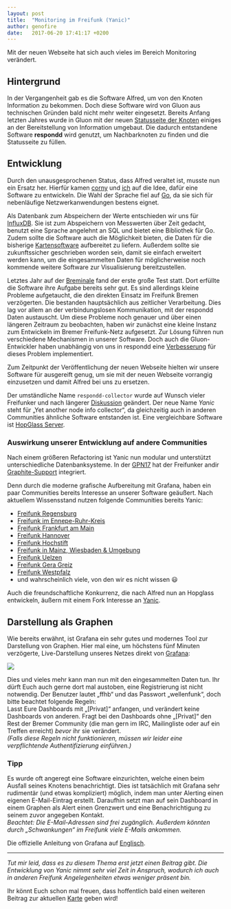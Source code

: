 ```yaml
---
layout: post
title:  "Monitoring im Freifunk (Yanic)"
author: genofire
date:   2017-06-20 17:41:17 +0200
---
```

Mit der neuen Webseite hat sich auch vieles im Bereich Monitoring verändert.


## Hintergrund
In der Vergangenheit gab es die Software Alfred, um von den Knoten Information zu bekommen.
Doch diese Software wird von Gluon aus technischen Gründen bald nicht mehr weiter eingesetzt.
Bereits Anfang letzten Jahres wurde in Gluon mit der neuen [Statusseite der Knoten](http://node.ffhb.de) einiges an der Bereitstellung von Information umgebaut.
Die dadurch entstandene Software **respondd** wird genutzt, um Nachbarknoten zu finden und die Statusseite zu füllen.


## Entwicklung
Durch den unausgesprochenen Status, dass Alfred veraltet ist, musste nun ein Ersatz her.
Hierfür kamen [corny](https://github.com/corny) und [ich](https://github.com/genofire) auf die Idee, dafür eine Software zu entwickeln.
Die Wahl der Sprache fiel auf [Go](https://golang.org/), da sie sich für nebenläufige Netzwerkanwendungen bestens eignet.

Als Datenbank zum Abspeichern der Werte entschieden wir uns für [InfluxDB](https://docs.influxdata.com/influxdb/latest/).
Sie ist zum Abspeichern von Messwerten über Zeit gedacht, benutzt eine Sprache angelehnt an SQL und bietet eine Bibliothek für Go.
Zudem sollte die Software auch die Möglichkeit bieten, die Daten für die bisherige [Kartensoftware](https://github.com/ffnord/meshviewer) aufbereitet zu liefern.
Außerdem sollte sie zukunftssicher geschrieben worden sein, damit sie einfach erweitert werden kann, um die eingesammelten Daten für möglicherweise noch kommende weitere Software zur Visualisierung bereitzustellen.

Letztes Jahr auf der [Breminale](/blog/2016/08/09/breminale-rückblick.html) fand der erste große Test statt.
Dort erfüllte die Software ihre Aufgabe bereits sehr gut.
Es sind allerdings kleine Probleme aufgetaucht, die den direkten Einsatz im Freifunk Bremen verzögerten.
Die bestanden hauptsächlich aus zeitlicher Verarbeitung.
Dies lag vor allem an der verbindungslosen Kommunikation, mit der respondd Daten austauscht.
Um diese Probleme noch genauer und über einen längeren Zeitraum zu beobachten, haben wir zunächst eine kleine Instanz zum Entwickeln im Bremer Freifunk-Netz aufgesetzt.
Zur Lösung führen nun verschiedene Mechanismen in unserer Software.
Doch auch die Gluon-Entwickler haben unabhängig von uns in respondd eine [Verbesserung](https://github.com/freifunk-gluon/packages/pull/140) für dieses Problem implementiert.

Zum Zeitpunkt der Veröffentlichung der neuen Webseite hielten wir unsere Software für ausgereift genug, um sie mit der neuen Webseite vorrangig einzusetzen und damit Alfred bei uns zu ersetzen.


Der umständliche Name `respondd-collector` wurde auf Wunsch vieler Freifunker und nach längerer [Diskussion](https://github.com/FreifunkBremen/yanic/issues/24) geändert.
Der neue Name *Yanic* steht für „Yet another node info collector“, da gleichzeitig auch in anderen Communities ähnliche Software entstanden ist.
Eine vergleichbare Software ist [HopGlass Server](https://github.com/hopglass/hopglass-server).


### Auswirkung unserer Entwicklung auf andere Communities
Nach einem größeren Refactoring ist Yanic nun modular und unterstützt unterschiedliche Datenbanksysteme.
In der [GPN17](https://entropia.de/GPN17) hat der Freifunker andir [Graphite-Support](https://github.com/FreifunkBremen/yanic/pull/65) integriert.

Denn durch die moderne grafische Aufbereitung mit Grafana,
haben ein paar Communities bereits Interesse an unserer Software geäußert.
Nach aktuellem Wissensstand nutzen folgende Communities bereits Yanic:
- [Freifunk Regensburg](https://regensburg.freifunk.net/meshviewer/)
- [Freifunk im Ennepe-Ruhr-Kreis](https://map.ff-en.de/graph/dashboard/db/freifunk-en-clientstatistik)
- [Freifunk Frankfurt am Main](https://ffm.freifunk.net/2017/05/10/wartungsarbeiten-beendet/)
- [Freifunk Hannover](https://stats.ffh.zone/)
- [Freifunk Hochstift](https://map.hochstift.freifunk.net)
- [Freifunk in Mainz, Wiesbaden & Umgebung](https://blog.freifunk-mainz.de/tag/karte/)
- [Freifunk Uelzen](https://www.freifunk-uelzen.de/2017/05/06/kartenserver/)
- [Freifunk Gera Greiz](https://www.freifunk-gera-greiz.de/grafana/dashboard/db/knoten-statistik)
- [Freifunk Westpfalz](https://stats.freifunk-westpfalz.de/)
- und wahrscheinlich viele, von den wir es nicht wissen 😃

Auch die freundschaftliche Konkurrenz, die nach Alfred nun an Hopglass entwickeln,
äußern mit einem Fork Interesse an [Yanic](https://github.com/hopglass/yanic).

## Darstellung als Graphen
Wie bereits erwähnt, ist Grafana ein sehr gutes und modernes Tool zur Darstellung von Graphen.
Hier mal eine, um höchstens fünf Minuten verzögerte, Live-Darstellung unseres Netzes direkt von [Grafana](https://grafana.bremen.freifunk.net/):

<img src="https://grafana.bremen.freifunk.net/render/dashboard-solo/db/globals?panelId=2&orgId=1&from=now-23h&to=now&width=1000&height=500&theme=light"/>

Dies und vieles mehr kann man nun mit den eingesammelten Daten tun. Ihr dürft Euch auch gerne dort mal austoben, eine Registrierung ist nicht notwendig. Der Benutzer lautet „ffhb“ und das Passwort „wellenfunk“, doch bitte beachtet folgende Regeln:  
Lasst Eure Dashboards mit „[Privat]“ anfangen, und verändert keine Dashboards von anderen. Fragt bei den Dashboards ohne „[Privat]“ den Rest der Bremer Community (die man gern im IRC, Mailingliste oder auf ein Treffen erreicht) *bevor* ihr sie verändert.<br/>
*(Falls diese Regeln nicht funktionieren, müssen wir leider eine verpflichtende Authentifizierung einführen.)*

### Tipp
Es wurde oft angeregt eine Software einzurichten, welche einen beim Ausfall seines Knotens benachrichtigt.
Dies ist tatsächlich mit Grafana sehr rudimentär (und etwas kompliziert) möglich,
indem man unter Alerting einen eigenen E-Mail-Eintrag erstellt.
Daraufhin setzt man auf sein Dashboard in einem Graphen als Alert einen Grenzwert und eine Benachrichtigung zu seinem zuvor angegeben Kontakt.<br/>
*Beachtet: Die E-Mail-Adressen sind frei zugänglich. Außerdem könnten durch „Schwankungen“ im Freifunk viele E-Mails ankommen.*

Die offizielle Anleitung von Grafana auf [Englisch](https://grafana.com/docs/alerting/rules/).

---
*Tut mir leid, dass es zu diesem Thema erst jetzt einen Beitrag gibt.
Die Entwicklung von Yanic nimmt sehr viel Zeit in Anspruch, wodurch ich auch in anderen Freifunk Angelegenheiten etwas weniger präsent bin.*

Ihr könnt Euch schon mal freuen, dass hoffentlich bald einen weiteren Beitrag zur aktuellen [Karte](https://map.bremen.freifunk.net) geben wird!
